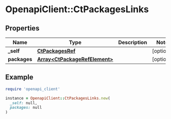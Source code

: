 # OpenapiClient::CtPackagesLinks

## Properties

| Name | Type | Description | Notes |
| ---- | ---- | ----------- | ----- |
| **_self** | [**CtPackagesRef**](CtPackagesRef.md) |  | [optional] |
| **packages** | [**Array&lt;CtPackageRefElement&gt;**](CtPackageRefElement.md) |  | [optional] |

## Example

```ruby
require 'openapi_client'

instance = OpenapiClient::CtPackagesLinks.new(
  _self: null,
  packages: null
)
```

